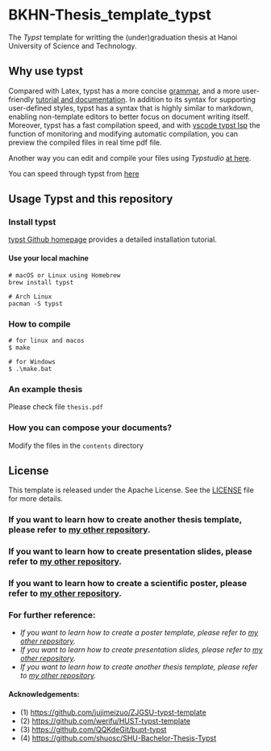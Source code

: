 # BKHN-Thesis_template_typst

The *Typst* template for writting the (under)graduation thesis at Hanoi University of Science and Technology.

## Why use typst
Compared with Latex, typst has a more concise [grammar](https://typst.app/docs/reference/syntax/), and a more user-friendly [tutorial and documentation](https://typst.app/docs/tutorial/ ). In addition to its syntax for supporting user-defined styles, typst has a syntax that is highly similar to markdown, enabling non-template editors to better focus on document writing itself. Moreover, typst has a fast compilation speed, and with [vscode typst lsp](https://marketplace.visualstudio.com/items?itemName=nvarner.typst-lsp) the function of monitoring and modifying automatic compilation, you can preview the compiled files in real time pdf file.

Another way you can edit and compile your files using *Typstudio* [at here](https://github.com/Cubxity/typstudio).

You can speed through typst from [here](https://typst.app/docs/tutorial)

## Usage Typst and this repository
### Install typst
[typst Github homepage](https://github.com/typst/typst) provides a detailed installation tutorial.


#### Use your local machine
``` shell
# macOS or Linux using Homebrew
brew install typst

# Arch Linux
pacman -S typst
```

### How to compile

``` shell
# for linux and macos
$ make

# for Windows
$ .\make.bat
```

### An example thesis
Please check file `thesis.pdf`

### How you can compose your documents?

Modify the files in the `contents` directory

## License
This template is released under the Apache License. See the [LICENSE](./LICENSE) file for more details.

### If you want to learn how to create another thesis template, please refer to [my other repository](https://github.com/linhduongtuan/DTU-Thesis-template).
### If you want to learn how to create presentation slides, please refer to [my other repository](https://github.com/linhduongtuan/DTU-typst-presentation).
### If you want to learn how to create a scientific poster, please refer to [my other repository](https://github.com/linhduongtuan/VNUHCM-typst-poster).

### For further reference:
- *If you want to learn how to create a poster template, please refer to [my other repository](https://github.com/linhduongtuan/VNUHCM-typst-poster).*
- *If you want to learn how to create presentation slides, please refer to [my other repository](https://github.com/linhduongtuan/DTU-typst-presentation).*
- *If you want to learn how to create another thesis template, please refer to [my other repository](https://github.com/linhduongtuan/DTU-Thesis-template).*

#### Acknowledgements:
- (1) https://github.com/jujimeizuo/ZJGSU-typst-template
- (2) https://github.com/werifu/HUST-typst-template
- (3) https://github.com/QQKdeGit/bupt-typst
- (4) https://github.com/shuosc/SHU-Bachelor-Thesis-Typst
